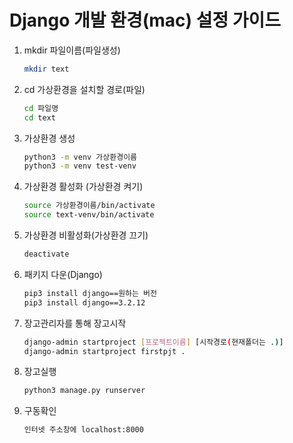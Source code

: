 # Django 개발 환경(mac) 설정 가이드



1. mkdir 파일이름(파일생성)

   ```bash
   mkdir text
   ```

2. cd 가상환경을 설치할 경로(파일)

   ```bash
   cd 파일명
   cd text
   ```

3. 가상환경 생성

   ```bash
   python3 -m venv 가상환경이름
   python3 -m venv test-venv
   ```

4. 가상환경 활성화 (가상환경 켜기)

   ```bash
   source 가상환경이름/bin/activate
   source text-venv/bin/activate
   ```

5. 가상환경 비활성화(가상환경 끄기)

   ```bash
   deactivate
   ```

6. 패키지 다운(Django)

   ```bash
   pip3 install django==원하는 버전
   pip3 install django==3.2.12
   ```

7. 장고관리자를 통해 장고시작

   ```bash
   django-admin startproject [프로젝트이름] [시작경로(현재폴더는 .)]
   django-admin startproject firstpjt .
   ```

8. 장고실행

   ```bash
   python3 manage.py runserver
   ```

9. 구동확인

   ```bash
   인터넷 주소창에 localhost:8000
   ```

